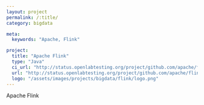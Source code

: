 ```yaml
---
layout: project
permalink: /:title/
category: bigdata

meta:
  keywords: "Apache, Flink"

project:
  title: "Apache Flink"
  type: "Java"
  ci_url: "http://status.openlabtesting.org/project/github.com/apache/flink"
  url: "http://status.openlabtesting.org/project/github.com/apache/flink"
  logo: "/assets/images/projects/bigdata/flink/logo.png"
---
```


<p>Apache Flink</p>

